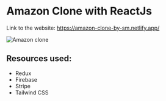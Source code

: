 # Amazon Clone with ReactJs
Link to the website: https://amazon-clone-by-sm.netlify.app/

![Amazon clone](https://user-images.githubusercontent.com/91958667/166470056-112aae56-0b9e-451e-b9cb-f37286079e32.JPG)

## Resources used:
 * Redux
 * Firebase
 * Stripe
 * Tailwind CSS
